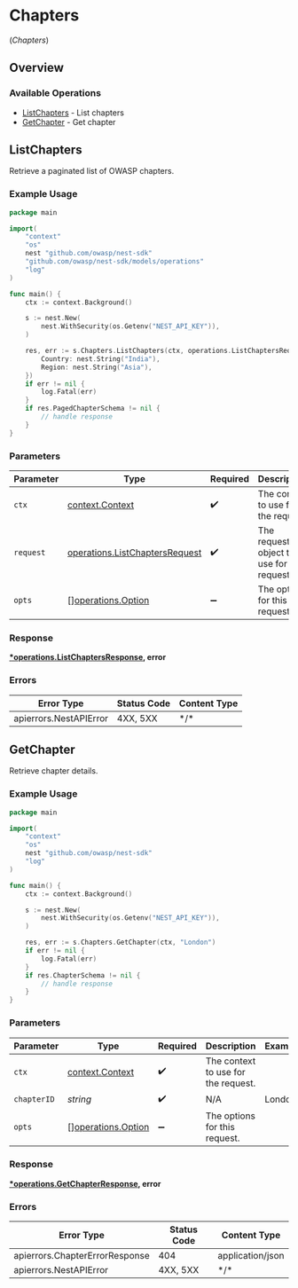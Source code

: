 # Chapters
(*Chapters*)

## Overview

### Available Operations

* [ListChapters](#listchapters) - List chapters
* [GetChapter](#getchapter) - Get chapter

## ListChapters

Retrieve a paginated list of OWASP chapters.

### Example Usage

<!-- UsageSnippet language="go" operationID="list_chapters" method="get" path="/api/v0/chapters/" -->
```go
package main

import(
	"context"
	"os"
	nest "github.com/owasp/nest-sdk"
	"github.com/owasp/nest-sdk/models/operations"
	"log"
)

func main() {
    ctx := context.Background()

    s := nest.New(
        nest.WithSecurity(os.Getenv("NEST_API_KEY")),
    )

    res, err := s.Chapters.ListChapters(ctx, operations.ListChaptersRequest{
        Country: nest.String("India"),
        Region: nest.String("Asia"),
    })
    if err != nil {
        log.Fatal(err)
    }
    if res.PagedChapterSchema != nil {
        // handle response
    }
}
```

### Parameters

| Parameter                                                                        | Type                                                                             | Required                                                                         | Description                                                                      |
| -------------------------------------------------------------------------------- | -------------------------------------------------------------------------------- | -------------------------------------------------------------------------------- | -------------------------------------------------------------------------------- |
| `ctx`                                                                            | [context.Context](https://pkg.go.dev/context#Context)                            | :heavy_check_mark:                                                               | The context to use for the request.                                              |
| `request`                                                                        | [operations.ListChaptersRequest](../../models/operations/listchaptersrequest.md) | :heavy_check_mark:                                                               | The request object to use for the request.                                       |
| `opts`                                                                           | [][operations.Option](../../models/operations/option.md)                         | :heavy_minus_sign:                                                               | The options for this request.                                                    |

### Response

**[*operations.ListChaptersResponse](../../models/operations/listchaptersresponse.md), error**

### Errors

| Error Type             | Status Code            | Content Type           |
| ---------------------- | ---------------------- | ---------------------- |
| apierrors.NestAPIError | 4XX, 5XX               | \*/\*                  |

## GetChapter

Retrieve chapter details.

### Example Usage

<!-- UsageSnippet language="go" operationID="get_chapter" method="get" path="/api/v0/chapters/{chapter_id}" -->
```go
package main

import(
	"context"
	"os"
	nest "github.com/owasp/nest-sdk"
	"log"
)

func main() {
    ctx := context.Background()

    s := nest.New(
        nest.WithSecurity(os.Getenv("NEST_API_KEY")),
    )

    res, err := s.Chapters.GetChapter(ctx, "London")
    if err != nil {
        log.Fatal(err)
    }
    if res.ChapterSchema != nil {
        // handle response
    }
}
```

### Parameters

| Parameter                                                | Type                                                     | Required                                                 | Description                                              | Example                                                  |
| -------------------------------------------------------- | -------------------------------------------------------- | -------------------------------------------------------- | -------------------------------------------------------- | -------------------------------------------------------- |
| `ctx`                                                    | [context.Context](https://pkg.go.dev/context#Context)    | :heavy_check_mark:                                       | The context to use for the request.                      |                                                          |
| `chapterID`                                              | *string*                                                 | :heavy_check_mark:                                       | N/A                                                      | London                                                   |
| `opts`                                                   | [][operations.Option](../../models/operations/option.md) | :heavy_minus_sign:                                       | The options for this request.                            |                                                          |

### Response

**[*operations.GetChapterResponse](../../models/operations/getchapterresponse.md), error**

### Errors

| Error Type                     | Status Code                    | Content Type                   |
| ------------------------------ | ------------------------------ | ------------------------------ |
| apierrors.ChapterErrorResponse | 404                            | application/json               |
| apierrors.NestAPIError         | 4XX, 5XX                       | \*/\*                          |